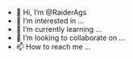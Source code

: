 - 👋 Hi, I’m @RaiderAgs
- 👀 I’m interested in ...
- 🌱 I’m currently learning ...
- 💞️ I’m looking to collaborate on ...
- 📫 How to reach me ...

<!---
RaiderAgs/RaiderAgs is a ✨ special ✨ repository because its `README.md` (this file) appears on your GitHub profile.
You can click the Preview link to take a look at your changes.
--->
